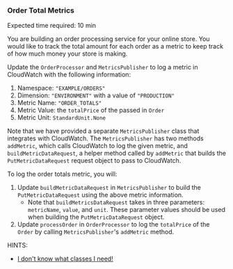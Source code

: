 ### Order Total Metrics

Expected time required: 10 min

You are building an order processing service for your online store.  You would like to track the total amount for each
order as a metric to keep track of how much money your store is making.

Update the `OrderProcessor` and `MetricsPublisher` to log a metric in CloudWatch with the following information:

1. Namespace: `"EXAMPLE/ORDERS"`
1. Dimension: `"ENVIRONMENT"` with a value of `"PRODUCTION"`
1. Metric Name: `"ORDER_TOTALS"`
1. Metric Value: the `totalPrice` of the passed in `Order`
1. Metric Unit: `StandardUnit.None` 

Note that we have provided a separate `MetricsPublisher` class that integrates with CloudWatch. The `MetricsPublisher` 
has two methods `addMetric`, which calls CloudWatch to log the given metric, and `buildMetricDataRequest`, a helper
method called by `addMetric` that builds the `PutMetricDataRequest` request object to pass to CloudWatch. 

To log the order totals metric, you will:
1. Update `buildMetricDataRequest` in `MetricsPublisher` to build the `PutMetricDataRequest` using the above metric
   information. 
    * Note that `buildMetricsDataRequest` takes in three parameters: `metricName`, `value`, and `unit`. These 
      parameter values should be used when building the `PutMetricDataRequest` object.
1. Update `processOrder` in `OrderProcessor` to log the `totalPrice` of the `Order` by calling `MetricsPublisher`'s
`addMetric` method.


HINTS:
* [I don't know what classes I need!](hints/hint-01.md)
